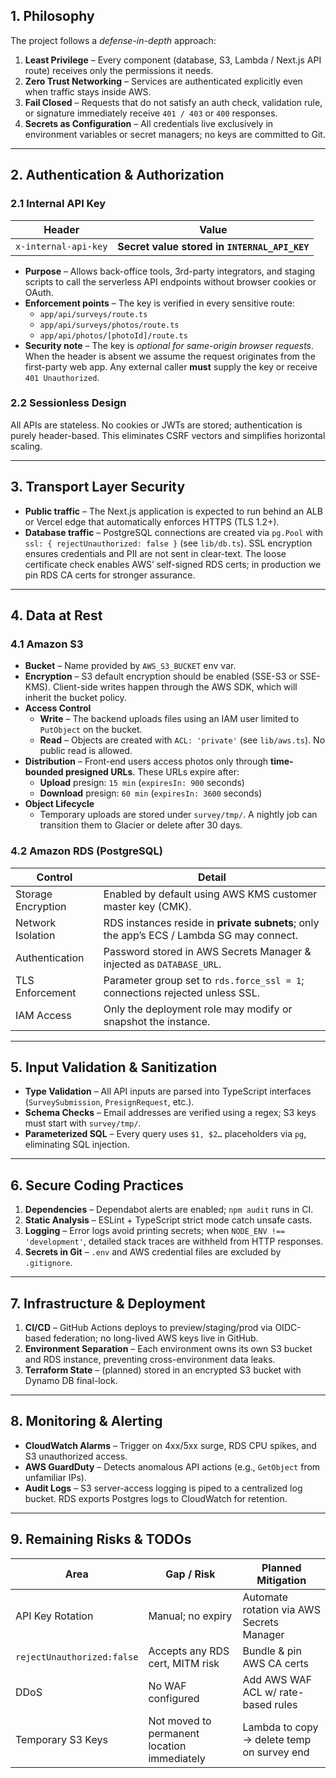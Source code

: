 ## 1. Philosophy

The project follows a _defense-in-depth_ approach:

1. **Least Privilege** – Every component (database, S3, Lambda / Next.js API route) receives only the permissions it needs.
2. **Zero Trust Networking** – Services are authenticated explicitly even when traffic stays inside AWS.
3. **Fail Closed** – Requests that do not satisfy an auth check, validation rule, or signature immediately receive `401 / 403` or `400` responses.
4. **Secrets as Configuration** – All credentials live exclusively in environment variables or secret managers; no keys are committed to Git.

---

## 2. Authentication & Authorization

### 2.1 Internal API Key

| Header              | Value                                        |
|---------------------|----------------------------------------------|
| `x-internal-api-key`| **Secret value stored in `INTERNAL_API_KEY`** |

* **Purpose** – Allows back-office tools, 3rd-party integrators, and staging scripts to call the serverless API endpoints without browser cookies or OAuth.
* **Enforcement points** – The key is verified in every sensitive route:
  * `app/api/surveys/route.ts`
  * `app/api/surveys/photos/route.ts`
  * `app/api/photos/[photoId]/route.ts`
* **Security note** – The key is *optional for same-origin browser requests*.  When the header is absent we assume the request originates from the first-party web app.  Any external caller **must** supply the key or receive `401 Unauthorized`.

### 2.2 Sessionless Design

All APIs are stateless.  No cookies or JWTs are stored; authentication is purely header-based.  This eliminates CSRF vectors and simplifies horizontal scaling.

---

## 3. Transport Layer Security

* **Public traffic** – The Next.js application is expected to run behind an ALB or Vercel edge that automatically enforces HTTPS (TLS 1.2+).
* **Database traffic** – PostgreSQL connections are created via `pg.Pool` with `ssl: { rejectUnauthorized: false }` (see `lib/db.ts`).  SSL encryption ensures credentials and PII are not sent in clear-text.  The loose certificate check enables AWS’ self-signed RDS certs; in production we pin RDS CA certs for stronger assurance.

---

## 4. Data at Rest

### 4.1 Amazon S3

* **Bucket** – Name provided by `AWS_S3_BUCKET` env var.
* **Encryption** – S3 default encryption should be enabled (SSE-S3 or SSE-KMS).  Client-side writes happen through the AWS SDK, which will inherit the bucket policy.
* **Access Control**
  * **Write** – The backend uploads files using an IAM user limited to `PutObject` on the bucket.
  * **Read** – Objects are created with `ACL: 'private'` (see `lib/aws.ts`).  No public read is allowed.
* **Distribution** – Front-end users access photos only through **time-bounded presigned URLs**.  These URLs expire after:
  * **Upload** presign: `15 min` (`expiresIn: 900` seconds)
  * **Download** presign: `60 min` (`expiresIn: 3600` seconds)
* **Object Lifecycle**
  * Temporary uploads are stored under `survey/tmp/`.  A nightly job can transition them to Glacier or delete after 30 days.

### 4.2 Amazon RDS (PostgreSQL)

| Control                        | Detail                                                      |
|--------------------------------|-------------------------------------------------------------|
| Storage Encryption             | Enabled by default using AWS KMS customer master key (CMK). |
| Network Isolation              | RDS instances reside in **private subnets**; only the app’s ECS / Lambda SG may connect. |
| Authentication                 | Password stored in AWS Secrets Manager & injected as `DATABASE_URL`. |
| TLS Enforcement                | Parameter group set to `rds.force_ssl = 1`; connections rejected unless SSL. |
| IAM Access                     | Only the deployment role may modify or snapshot the instance. |

---

## 5. Input Validation & Sanitization

* **Type Validation** – All API inputs are parsed into TypeScript interfaces (`SurveySubmission`, `PresignRequest`, etc.).
* **Schema Checks** – Email addresses are verified using a regex; S3 keys must start with `survey/tmp/`.
* **Parameterized SQL** – Every query uses `$1, $2…` placeholders via `pg`, eliminating SQL injection.

---

## 6. Secure Coding Practices

1. **Dependencies** – Dependabot alerts are enabled; `npm audit` runs in CI.
2. **Static Analysis** – ESLint + TypeScript strict mode catch unsafe casts.
3. **Logging** – Error logs avoid printing secrets; when `NODE_ENV !== 'development'`, detailed stack traces are withheld from HTTP responses.
4. **Secrets in Git** – `.env` and AWS credential files are excluded by `.gitignore`.

---

## 7. Infrastructure & Deployment

1. **CI/CD** – GitHub Actions deploys to preview/staging/prod via OIDC-based federation; no long-lived AWS keys live in GitHub.
2. **Environment Separation** – Each environment owns its own S3 bucket and RDS instance, preventing cross-environment data leaks.
3. **Terraform State** – (planned) stored in an encrypted S3 bucket with Dynamo DB final-lock.

---

## 8. Monitoring & Alerting

* **CloudWatch Alarms** – Trigger on 4xx/5xx surge, RDS CPU spikes, and S3 unauthorized access.
* **AWS GuardDuty** – Detects anomalous API actions (e.g., `GetObject` from unfamiliar IPs).
* **Audit Logs** – S3 server-access logging is piped to a centralized log bucket.  RDS exports Postgres logs to CloudWatch for retention.

---

## 9. Remaining Risks & TODOs

| Area              | Gap / Risk                                   | Planned Mitigation                        |
|-------------------|----------------------------------------------|-------------------------------------------|
| API Key Rotation  | Manual; no expiry                            | Automate rotation via AWS Secrets Manager |
| `rejectUnauthorized:false` | Accepts any RDS cert, MITM risk       | Bundle & pin AWS CA certs                 |
| DDoS              | No WAF configured                            | Add AWS WAF ACL w/ rate-based rules       |
| Temporary S3 Keys | Not moved to permanent location immediately  | Lambda to copy → delete temp on survey end|
